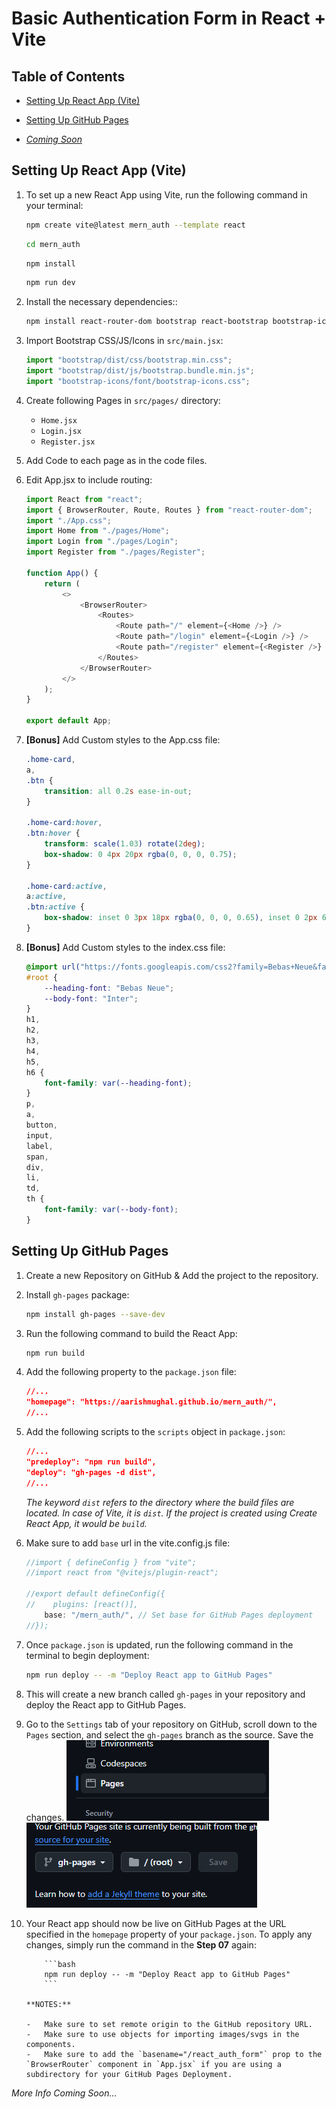 # Basic Authentication Form in React + Vite

## Table of Contents

-   [Setting Up React App (Vite)](#setting-up-react-app-vite)

-   [Setting Up GitHub Pages](#setting-up-github-pages)

-   _[Coming Soon](#)_

## Setting Up React App (Vite)

1.  To set up a new React App using Vite, run the following command in your terminal:

    ```bash
    npm create vite@latest mern_auth --template react
    ```

    ```bash
    cd mern_auth
    ```

    ```bash
    npm install
    ```

    ```bash
    npm run dev
    ```

2.  Install the necessary dependencies::

    ```bash
    npm install react-router-dom bootstrap react-bootstrap bootstrap-icons
    ```

3.  Import Bootstrap CSS/JS/Icons in `src/main.jsx`:

    ```javascript
    import "bootstrap/dist/css/bootstrap.min.css";
    import "bootstrap/dist/js/bootstrap.bundle.min.js";
    import "bootstrap-icons/font/bootstrap-icons.css";
    ```

4.  Create following Pages in `src/pages/` directory:

    -   `Home.jsx`
    -   `Login.jsx`
    -   `Register.jsx`

5.  Add Code to each page as in the code files.
6.  Edit App.jsx to include routing:

    ```javascript
    import React from "react";
    import { BrowserRouter, Route, Routes } from "react-router-dom";
    import "./App.css";
    import Home from "./pages/Home";
    import Login from "./pages/Login";
    import Register from "./pages/Register";

    function App() {
        return (
            <>
                <BrowserRouter>
                    <Routes>
                        <Route path="/" element={<Home />} />
                        <Route path="/login" element={<Login />} />
                        <Route path="/register" element={<Register />} />
                    </Routes>
                </BrowserRouter>
            </>
        );
    }

    export default App;
    ```

7.  **[Bonus]** Add Custom styles to the App.css file:

    ```css
    .home-card,
    a,
    .btn {
        transition: all 0.2s ease-in-out;
    }

    .home-card:hover,
    .btn:hover {
        transform: scale(1.03) rotate(2deg);
        box-shadow: 0 4px 20px rgba(0, 0, 0, 0.75);
    }

    .home-card:active,
    a:active,
    .btn:active {
        box-shadow: inset 0 3px 18px rgba(0, 0, 0, 0.65), inset 0 2px 6px rgba(0, 0, 0, 0.45);
    }
    ```

8.  **[Bonus]** Add Custom styles to the index.css file:

    ```css
    @import url("https://fonts.googleapis.com/css2?family=Bebas+Neue&family=Inter:ital,opsz,wght@0,14..32,100..900;1,14..32,100..900&display=swap");
    #root {
        --heading-font: "Bebas Neue";
        --body-font: "Inter";
    }
    h1,
    h2,
    h3,
    h4,
    h5,
    h6 {
        font-family: var(--heading-font);
    }
    p,
    a,
    button,
    input,
    label,
    span,
    div,
    li,
    td,
    th {
        font-family: var(--body-font);
    }
    ```

## Setting Up GitHub Pages

1.  Create a new Repository on GitHub & Add the project to the repository.
2.  Install `gh-pages` package:

    ```bash
    npm install gh-pages --save-dev
    ```

3.  Run the following command to build the React App:

    ```bash
    npm run build
    ```

4.  Add the following property to the `package.json` file:

    ```json
    //...
    "homepage": "https://aarishmughal.github.io/mern_auth/",
    //...
    ```

5.  Add the following scripts to the `scripts` object in `package.json`:

    ```json
    //...
    "predeploy": "npm run build",
    "deploy": "gh-pages -d dist",
    //...
    ```

    _The keyword `dist` refers to the directory where the build files are located. In case of Vite, it is `dist`. If the project is created using Create React App, it would be `build`._

6.  Make sure to add `base` url in the vite.config.js file:

    ```javascript
    //import { defineConfig } from "vite";
    //import react from "@vitejs/plugin-react";

    //export default defineConfig({
    //    plugins: [react()],
        base: "/mern_auth/", // Set base for GitHub Pages deployment
    //});
    ```

7.  Once `package.json` is updated, run the following command in the terminal to begin deployment:

    ```bash
    npm run deploy -- -m "Deploy React app to GitHub Pages"
    ```

8.  This will create a new branch called `gh-pages` in your repository and deploy the React app to GitHub Pages.

9.  Go to the `Settings` tab of your repository on GitHub, scroll down to the `Pages` section, and select the `gh-pages` branch as the source. Save the changes.
    ![Screenshot](./pages1.png "Screenshot of GitHub Settings Page")![Screenshot2](./pages2.png "Screenshot of GitHub Settings Page")

10. Your React app should now be live on GitHub Pages at the URL specified in the `homepage` property of your `package.json`. To apply any changes, simply run the command in the **Step 07** again:

            ```bash
            npm run deploy -- -m "Deploy React app to GitHub Pages"
            ```

        **NOTES:**

        -   Make sure to set remote origin to the GitHub repository URL.
        -   Make sure to use objects for importing images/svgs in the components.
        -   Make sure to add the `basename="/react_auth_form"` prop to the `BrowserRouter` component in `App.jsx` if you are using a subdirectory for your GitHub Pages Deployment.

_More Info Coming Soon..._
